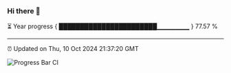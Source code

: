 ### Hi there 👋

⏳ Year progress { ███████████████████████▁▁▁▁▁▁▁ } 77.57 %

---

⏰ Updated on Thu, 10 Oct 2024 21:37:20 GMT

![Progress Bar CI](https://github.com/IshwaranRudhara/GIT-ACTION/workflows/Progress%20Bar%20CI/badge.svg)
